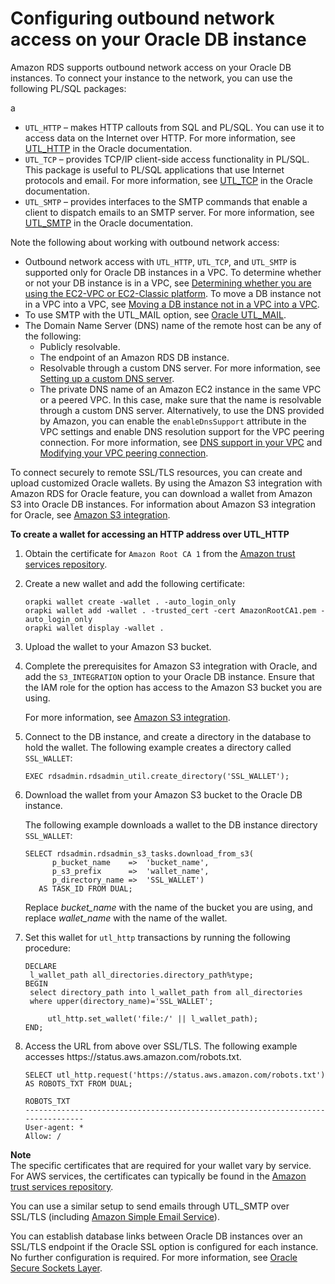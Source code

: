 # Configuring outbound network access on your Oracle DB instance<a name="Oracle.Concepts.ONA"></a>

Amazon RDS supports outbound network access on your Oracle DB instances\. To connect your instance to the network, you can use the following PL/SQL packages:

a
+ `UTL_HTTP` – makes HTTP callouts from SQL and PL/SQL\. You can use it to access data on the Internet over HTTP\. For more information, see [UTL\_HTTP](https://docs.oracle.com/en/database/oracle/oracle-database/19/arpls/UTL_HTTP.html#GUID-A85D2D1F-90FC-45F1-967F-34368A23C9BB) in the Oracle documentation\.
+ `UTL_TCP` – provides TCP/IP client\-side access functionality in PL/SQL\. This package is useful to PL/SQL applications that use Internet protocols and email\. For more information, see [UTL\_TCP](https://docs.oracle.com/en/database/oracle/oracle-database/19/arpls/UTL_TCP.html#GUID-348AFFE8-78B2-4217-AE73-384F46A1D292) in the Oracle documentation\.
+ `UTL_SMTP` – provides interfaces to the SMTP commands that enable a client to dispatch emails to an SMTP server\. For more information, see [UTL\_SMTP](https://docs.oracle.com/en/database/oracle/oracle-database/19/arpls/UTL_SMTP.html#GUID-F0065C52-D618-4F8A-A361-7B742D44C520) in the Oracle documentation\.

Note the following about working with outbound network access:
+ Outbound network access with `UTL_HTTP`, `UTL_TCP`, and `UTL_SMTP` is supported only for Oracle DB instances in a VPC\. To determine whether or not your DB instance is in a VPC, see [Determining whether you are using the EC2\-VPC or EC2\-Classic platform](USER_VPC.FindDefaultVPC.md)\. To move a DB instance not in a VPC into a VPC, see [Moving a DB instance not in a VPC into a VPC](USER_VPC.md#USER_VPC.Non-VPC2VPC)\. 
+ To use SMTP with the UTL\_MAIL option, see [Oracle UTL\_MAIL](Oracle.Options.UTLMAIL.md)\.
+ The Domain Name Server \(DNS\) name of the remote host can be any of the following: 
  + Publicly resolvable\.
  + The endpoint of an Amazon RDS DB instance\.
  + Resolvable through a custom DNS server\. For more information, see [Setting up a custom DNS server](Appendix.Oracle.CommonDBATasks.System.md#Appendix.Oracle.CommonDBATasks.CustomDNS)\. 
  + The private DNS name of an Amazon EC2 instance in the same VPC or a peered VPC\. In this case, make sure that the name is resolvable through a custom DNS server\. Alternatively, to use the DNS provided by Amazon, you can enable the `enableDnsSupport` attribute in the VPC settings and enable DNS resolution support for the VPC peering connection\. For more information, see [DNS support in your VPC](https://docs.aws.amazon.com/vpc/latest/userguide/vpc-dns.html#vpc-dns-support) and [Modifying your VPC peering connection](https://docs.aws.amazon.com/vpc/latest/peering/working-with-vpc-peering.html#modify-peering-connections)\. 

To connect securely to remote SSL/TLS resources, you can create and upload customized Oracle wallets\. By using the Amazon S3 integration with Amazon RDS for Oracle feature, you can download a wallet from Amazon S3 into Oracle DB instances\. For information about Amazon S3 integration for Oracle, see [Amazon S3 integration](oracle-s3-integration.md)\.

**To create a wallet for accessing an HTTP address over UTL\_HTTP**

1. Obtain the certificate for `Amazon Root CA 1` from the [ Amazon trust services repository](https://www.amazontrust.com/repository/)\.

1. Create a new wallet and add the following certificate:

   ```
   orapki wallet create -wallet . -auto_login_only 
   orapki wallet add -wallet . -trusted_cert -cert AmazonRootCA1.pem -auto_login_only 
   orapki wallet display -wallet .
   ```

1. Upload the wallet to your Amazon S3 bucket\.

1. Complete the prerequisites for Amazon S3 integration with Oracle, and add the `S3_INTEGRATION` option to your Oracle DB instance\. Ensure that the IAM role for the option has access to the Amazon S3 bucket you are using\.

   For more information, see [Amazon S3 integration](oracle-s3-integration.md)\.

1. Connect to the DB instance, and create a directory in the database to hold the wallet\. The following example creates a directory called `SSL_WALLET`:

   ```
   EXEC rdsadmin.rdsadmin_util.create_directory('SSL_WALLET');
   ```

1. Download the wallet from your Amazon S3 bucket to the Oracle DB instance\.

   The following example downloads a wallet to the DB instance directory `SSL_WALLET`:

   ```
   SELECT rdsadmin.rdsadmin_s3_tasks.download_from_s3(
         p_bucket_name    =>  'bucket_name', 
         p_s3_prefix      =>  'wallet_name', 
         p_directory_name =>  'SSL_WALLET') 
      AS TASK_ID FROM DUAL;
   ```

   Replace *bucket\_name* with the name of the bucket you are using, and replace *wallet\_name* with the name of the wallet\.

1. Set this wallet for `utl_http` transactions by running the following procedure:

   ```
   DECLARE
   	l_wallet_path all_directories.directory_path%type;
   BEGIN
   	select directory_path into l_wallet_path from all_directories
   	where upper(directory_name)='SSL_WALLET';
    	
    	utl_http.set_wallet('file:/' || l_wallet_path);
   END;
   ```

1. Access the URL from above over SSL/TLS\. The following example accesses https://status\.aws\.amazon\.com/robots\.txt\.

   ```
   SELECT utl_http.request('https://status.aws.amazon.com/robots.txt') AS ROBOTS_TXT FROM DUAL;
   
   ROBOTS_TXT
   --------------------------------------------------------------------------------
   User-agent: *
   Allow: /
   ```

**Note**  
The specific certificates that are required for your wallet vary by service\. For AWS services, the certificates can typically be found in the [Amazon trust services repository](https://www.amazontrust.com/repository/)\.

You can use a similar setup to send emails through UTL\_SMTP over SSL/TLS \(including [ Amazon Simple Email Service](https://aws.amazon.com/ses/)\)\.

You can establish database links between Oracle DB instances over an SSL/TLS endpoint if the Oracle SSL option is configured for each instance\. No further configuration is required\. For more information, see [Oracle Secure Sockets Layer](Appendix.Oracle.Options.SSL.md)\. 